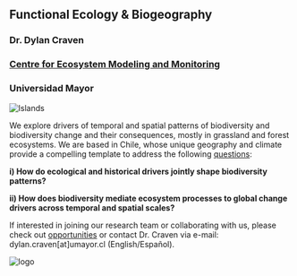 ## Functional Ecology & Biogeography
### Dr. Dylan Craven

### [Centre for Ecosystem Modeling and Monitoring](https://cem.umayor.cl/)
### Universidad Mayor

![Islands](img/Curacavi2.png)

We explore drivers of temporal and spatial patterns of biodiversity and biodiversity change and their consequences, mostly in grassland and forest ecosystems. We are based in Chile, whose unique geography and climate provide a compelling template to address the following [questions](/research):

**i) How do ecological and historical drivers jointly shape biodiversity patterns?**

**ii) How does biodiversity mediate ecosystem processes to global change drivers across temporal and spatial scales?**

If interested in joining our research team or collaborating with us, please check out [opportunities](/join) or contact Dr. Craven via e-mail: dylan.craven[at]umayor.cl (English/Español).

![logo](img/solo_verde333.png)
